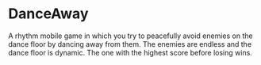 # DanceAway
 A rhythm mobile game in which you try to peacefully avoid enemies on the dance floor by dancing away from them. The enemies are endless and the dance floor is dynamic. The one with the highest score before losing wins.
